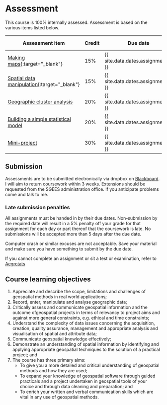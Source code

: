# Assessment
This course is 100% internally assessed.  Assessment is based on the various items listed below.

Assessment item | Credit | Due date | Learning objectives
 -- | -- | -- | --
[Making maps](labs/03-lab.html "lab materials"){:target="_blank"} | 15% | {{ site.data.dates.assignment_1 }} | 2
[Spatial data manipulation](labs/04-lab.html "lab materials"){:target="_blank"} | 15% | {{ site.data.dates.assignment_2 }} | 2 4
[Geographic cluster analysis](labs/05-lab.html "lab materials") | 20% | {{ site.data.dates.assignment_3 }} | 6
[Building a simple statistical model](labs/07-lab.html "lab materials") | 20% | {{ site.data.dates.assignment_4 }} | 6
[Mini-project](labs/mini-project "More on the mini-project") | 30% | {{ site.data.dates.assignment_5 }} | 1 3 5 6 7

## Submission
Assessments are to be submitted electronically via dropbox on [Blackboard](https://blackboard.vuw.ac.nz "VUW Blackboard"). I will aim to return coursework within 3 weeks. Extensions should be requested from the SGEES administration office. If you anticipate problems come and talk to me.

### Late submission penalties
All assignments must be handed in by their due dates. Non-submission  by the required date will result in a 5% penalty  off your grade for that assignment for each day or part thereof that the coursework is late.  No submissions will be accepted more than 5 days after the due date.

Computer crash or similar excuses are not acceptable. Save your material and make sure you have something to submit by the due date.

If you cannot complete an assignment or sit a test or examination, refer to [Aegrotats](https://www.victoria.ac.nz/home/study/exams-and-assessments/aegrotat "About aegrotats")

## Course learning objectives
1. Appreciate and describe the scope, limitations and challenges of geospatial methods in real world applications;
2. Record, enter, manipulate and analyse geographic data;
3. Critically assess and communicate geospatial information and the outcome ofgeospatial projects in terms of relevancy to project aims and against more general constraints, e.g. ethical and time constraints;
4. Understand the complexity of data issues concerning the acquisition, creation, quality assurance, management and appropriate analysis and visualisation of spatial and attribute data;
5. Communicate geospatial knowledge effectively;
6. Demonstrate an understanding of spatial information by identifying and applying appropriate geospatial techniques to the solution of a practical project; and
7. The course has three primary aims:
    + To give you a more detailed and critical understanding of geospatial methods and how they are used;
    + To expand your knowledge of geospatial software through guided practicals and a project undertaken in geospatial tools of your choice and through data cleaning and preparation; and
    + To enrich your written and verbal communication skills which are vital in any use of geospatial methods.
